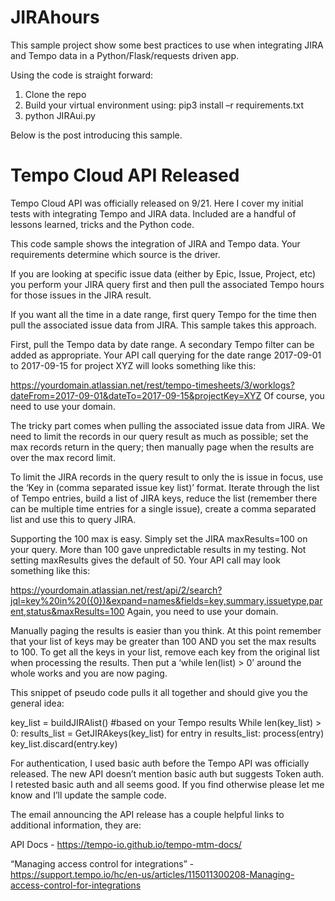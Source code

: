 # JIRAhours
This sample project show some best practices to use when integrating JIRA and Tempo data in a Python/Flask/requests driven app.

Using the code is straight forward:
1. Clone the repo
2. Build your virtual environment using:
    pip3 install –r requirements.txt
3. python JIRAui.py

Below is the post introducing this sample.

# Tempo Cloud API Released
Tempo Cloud API was officially released on 9/21. Here I cover my initial tests with integrating Tempo and JIRA data.  Included are a handful of lessons learned, tricks and the Python code.

This code sample shows the integration of JIRA and Tempo data.  Your requirements determine which source is the driver.  

If you are looking at specific issue data (either by Epic, Issue, Project, etc) you perform your JIRA query first and then pull the associated Tempo hours for those issues in the JIRA result.

If you want all the time in a date range, first query Tempo for the time then pull the associated issue data from JIRA.  This sample takes this approach.

First, pull the Tempo data by date range.  A secondary Tempo filter can be added as appropriate.  Your API call querying for the date range 2017-09-01 to 2017-09-15 for project XYZ will looks something like this:

https://yourdomain.atlassian.net/rest/tempo-timesheets/3/worklogs?dateFrom=2017-09-01&dateTo=2017-09-15&projectKey=XYZ
Of course, you need to use your domain.

The tricky part comes when pulling the associated issue data from JIRA.  We need to limit the records in our query result as much as possible; set the max records return in the query; then manually page when the results are over the max record limit.

To limit the JIRA records in the query result to only the is issue in focus, use the ‘Key in (comma separated issue key list)’ format.  Iterate through the list of Tempo entries, build a list of JIRA keys, reduce the list (remember there can be multiple time entries for a single issue), create a comma separated list and use this to query JIRA.  

Supporting the 100 max is easy.  Simply set the JIRA maxResults=100 on your query.  More than 100 gave unpredictable results in my testing.  Not setting maxResults gives the default of 50. Your API call may look something like this:

https://yourdomain.atlassian.net/rest/api/2/search?jql=key%20in%20({0})&expand=names&fields=key,summary,issuetype,parent,status&maxResults=100
Again, you need to use your domain.


Manually paging the results is easier than you think.  At this point remember that your list of keys may be greater than 100 AND you set the max results to 100.  To get all the keys in your list, remove each key from the original list when processing the results.  Then put a ‘while len(list) > 0’ around the whole works and you are now paging.  

This snippet of pseudo code pulls it all together and should give you the general idea:

key_list = buildJIRAlist()  #based on your Tempo results
While len(key_list) > 0:
	results_list = GetJIRAkeys(key_list)
	for entry in results_list:
		process(entry)
		key_list.discard(entry.key)


For authentication, I used basic auth before the Tempo API was officially released.  The new API doesn’t mention basic auth but suggests Token auth.  I retested basic auth and all seems good.  If you find otherwise please let me know and I’ll update the sample code.

The email announcing the API release has a couple helpful links to additional information, they are:

API Docs - https://tempo-io.github.io/tempo-mtm-docs/

“Managing access control for integrations” - https://support.tempo.io/hc/en-us/articles/115011300208-Managing-access-control-for-integrations

